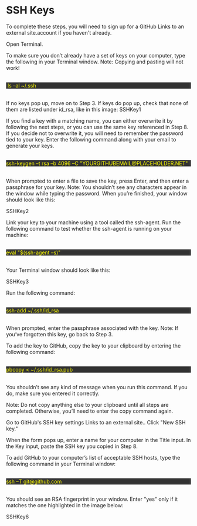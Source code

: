 # SSH Keys
To complete these steps, you will need to sign up for a GitHub Links to an external site.account if you haven't already.

Open Terminal.

To make sure you don’t already have a set of keys on your computer, type the following in your Terminal window. Note: Copying and pasting will not work!

<br>
<div style="background-color: rgb(50, 50, 50);color:yellow">
​ ls –al ~/.ssh
</div>
<br>

If no keys pop up, move on to Step 3.
If keys do pop up, check that none of them are listed under id_rsa, like in this image:
SSHKey1

If you find a key with a matching name, you can either overwrite it by following the next steps, or you can use the same key referenced in Step 8. If you decide not to overwrite it, you will need to remember the password tied to your key.
Enter the following command along with your email to generate your keys.

<br>
<div style="background-color: rgb(50, 50, 50);color:yellow">
ssh-keygen –t rsa –b 4096 –C "YOURGITHUBEMAIL@PLACEHOLDER.NET"
</div>
<br>

When prompted to enter a file to save the key, press Enter, and then enter a passphrase for your key. Note: You shouldn’t see any characters appear in the window while typing the password. When you’re finished, your window should look like this:

SSHKey2

Link your key to your machine using a tool called the ssh-agent. Run the following command to test whether the ssh-agent is running on your machine: 

<br>
<div style="background-color: rgb(50, 50, 50);color:yellow">
eval "$(ssh-agent –s)"
</div>
<br>

Your Terminal window should look like this:

SSHKey3

Run the following command: 

<br>
<div style="background-color: rgb(50, 50, 50);color:yellow">
ssh-add ~/.ssh/id_rsa
</div>
<br>

When prompted, enter the passphrase associated with the key. Note: If you’ve forgotten this key, go back to Step 3.

To add the key to GitHub, copy the key to your clipboard by entering the following command:

<br>
<div style="background-color: rgb(50, 50, 50);color:yellow">
pbcopy < ~/.ssh/id_rsa.pub
</div>
<br>

You shouldn’t see any kind of message when you run this command. If you do, make sure you entered it correctly.

Note: Do not copy anything else to your clipboard until all steps are completed. Otherwise, you’ll need to enter the copy command again.

Go to GitHub's SSH key settings Links to an external site.. Click "New SSH key."

When the form pops up, enter a name for your computer in the Title input. In the Key input, paste the SSH key you copied in Step 8.

To add GitHub to your computer’s list of acceptable SSH hosts, type the following command in your Terminal window: 

<br>
<div style="background-color: rgb(50, 50, 50);color:yellow">
ssh –T git@github.com
</div>
<br>

You should see an RSA fingerprint in your window. Enter "yes" only if it matches the one highlighted in the image below:

SSHKey6